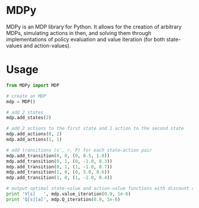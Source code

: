 # MDPy

MDPy is an MDP library for Python. It allows for the creation of arbitrary MDPs, simulating actions in then, and solving them through implementations of policy evaluation and value iteration (for both state-values and action-values).

# Usage

```python
from MDPy import MDP

# create an MDP
mdp = MDP()

# add 2 states
mdp.add_states(2)

# add 2 actions to the first state and 1 action to the second state
mdp.add_actions(0, 2)
mdp.add_actions(1, 1)

# add transitions (s', r, P) for each state-action pair
mdp.add_transition(0, 0, (0, 0.5, 1.0))
mdp.add_transition(0, 1, (0, -1.0, 0.3))
mdp.add_transition(0, 1, (1, -1.0, 0.7))
mdp.add_transition(1, 0, (0, 5.0, 0.6))
mdp.add_transition(1, 0, (1, -1.0, 0.4))

# output optimal state-value and action-value functions with discount rate 0.9
print 'V[s]   ', mdp.value_iteration(0.9, 1e-6)
print 'Q[s][a]', mdp.Q_iteration(0.9, 1e-6)
```
